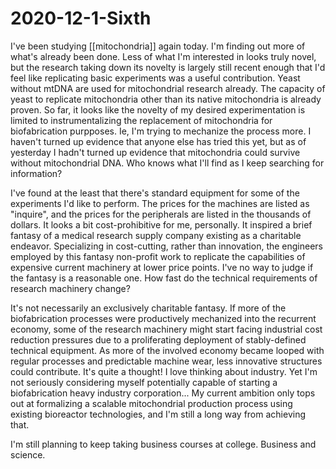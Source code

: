 # 2020-12-1-Sixth

I've been studying [[mitochondria]] again today.  I'm finding out more of what's already been done.  Less of what I'm interested in looks truly novel, but the research taking down its novelty is largely still recent enough that I'd feel like replicating basic experiments was a useful contribution.  Yeast without mtDNA are used for mitochondrial research already.  The capacity of yeast to replicate mitochondria other than its native mitochondria is already proven.  So far, it looks like the novelty of my desired experimentation is limited to instrumentalizing the replacement of mitochondria for biofabrication purpposes.  Ie, I'm trying to mechanize the process more.  I haven't turned up evidence that anyone else has tried this yet, but as of yesterday I hadn't turned up evidence that mitochondria could survive without mitochondrial DNA.  Who knows what I'll find as I keep searching for information?

I've found at the least that there's standard equipment for some of the experiments I'd like to perform.  The prices for the machines are listed as "inquire", and the prices for the peripherals are listed in the thousands of dollars.  It looks a bit cost-prohibitive for me, personally.  It inspired a brief fantasy of a medical research supply company existing as a charitable endeavor.  Specializing in cost-cutting, rather than innovation, the engineers employed by this fantasy non-profit work to replicate the capabilities of expensive current machinery at lower price points.  I've no way to judge if the fantasy is a reasonable one.  How fast do the technical requirements of research machinery change?

It's not necessarily an exclusively charitable fantasy.  If more of the biofabrication processes were productively mechanized into the recurrent economy, some of the research machinery might start facing industrial cost reduction pressures due to a proliferating deployment of stably-defined technical equipment.  As more of the involved economy became looped with regular processes and predictable machine wear, less innovative structures could contribute.  It's quite a thought!  I love thinking about industry.  Yet I'm not seriously considering myself potentially capable of starting a biofabrication heavy industry corporation...  My current ambition only tops out at formalizing a scalable mitochondrial production process using existing bioreactor technologies, and I'm still a long way from achieving that.

I'm still planning to keep taking business courses at college.  Business and science.